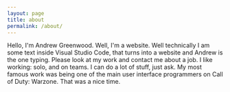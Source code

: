 ```yaml
---
layout: page
title: about
permalink: /about/
---
```


Hello, I'm Andrew Greenwood. Well, I'm a website.
Well technically I am some text inside Visual Studio Code,
that turns into a website and Andrew is the one typing.
Please look at my work and contact me about a job.
I like working: solo, and on teams.
I can do a lot of stuff, just ask.
My most famous work was being one of the main
user interface programmers on Call of Duty: Warzone.
That was a nice time.